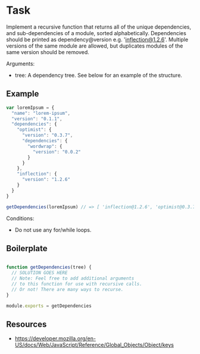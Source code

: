 # Task

Implement a recursive function that returns all of the unique dependencies, and sub-dependencies
of a module, sorted alphabetically. Dependencies should be printed as dependency@version
e.g. 'inflection@1.2.6'. Multiple versions of the same module are allowed, but duplicates modules of
the same version should be removed.

Arguments:

* tree: A dependency tree. See below for an example of the structure.

## Example

```js
var loremIpsum = {
  "name": "lorem-ipsum",
  "version": "0.1.1",
  "dependencies": {
    "optimist": {
      "version": "0.3.7",
      "dependencies": {
        "wordwrap": {
          "version": "0.0.2"
        }
      }
    },
    "inflection": {
      "version": "1.2.6"
    }
  }
}

getDependencies(loremIpsum) // => [ 'inflection@1.2.6', 'optimist@0.3.7', 'wordwrap@0.0.2' ]

```

Conditions:

* Do not use any for/while loops.


## Boilerplate

```js

function getDependencies(tree) {
  // SOLUTION GOES HERE
  // Note: Feel free to add additional arguments
  // to this function for use with recursive calls.
  // Or not! There are many ways to recurse.
}

module.exports = getDependencies

```

## Resources

* https://developer.mozilla.org/en-US/docs/Web/JavaScript/Reference/Global_Objects/Object/keys
